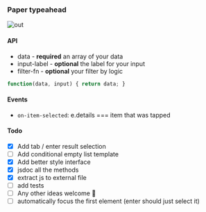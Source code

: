 ### Paper typeahead

![out](https://cloud.githubusercontent.com/assets/883126/10092995/9a69aa06-6301-11e5-85d3-02ac8e537eeb.gif)

#### API

* data - **required** an array of your data
* input-label - **optional** the label for your input
* filter-fn - **optional** your filter by logic
```js
function(data, input) { return data; }
```

#### Events

* `on-item-selected`: e.details === item that was tapped

#### Todo

* [x] Add tab / enter result selection
* [ ] Add conditional empty list template
* [x] Add better style interface
* [x] jsdoc all the methods
* [x] extract js to external file
* [ ] add tests
* [ ] Any other ideas welcome 🎷
* [ ] automatically focus the first element (enter should just select it)
